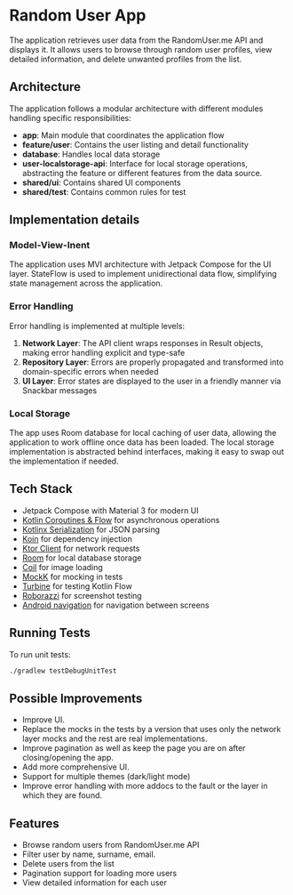 # Random User App

The application retrieves user data from the RandomUser.me API and displays it. It allows users to browse through random user profiles, view detailed information, and delete unwanted profiles from the list.

## Architecture
The application follows a modular architecture with different modules handling specific responsibilities:

- **app**: Main module that coordinates the application flow
- **feature/user**: Contains the user listing and detail functionality
- **database**: Handles local data storage
- **user-localstorage-api**: Interface for local storage operations, abstracting the feature or different features from the data source.
- **shared/ui**: Contains shared UI components
- **shared/test**: Contains common rules for test

## Implementation details

### Model-View-Inent
The application uses MVI architecture with Jetpack Compose for the UI layer. StateFlow is used to implement unidirectional data flow, simplifying state management across the application.

### Error Handling
Error handling is implemented at multiple levels:

1. **Network Layer**: The API client wraps responses in Result objects, making error handling explicit and type-safe
2. **Repository Layer**: Errors are properly propagated and transformed into domain-specific errors when needed
3. **UI Layer**: Error states are displayed to the user in a friendly manner via Snackbar messages

### Local Storage
The app uses Room database for local caching of user data, allowing the application to work offline once data has been loaded. The local storage implementation is abstracted behind interfaces, making it easy to swap out the implementation if needed.

## Tech Stack
- Jetpack Compose with Material 3 for modern UI
- [Kotlin Coroutines & Flow](https://kotlinlang.org/docs/coroutines-overview.html) for asynchronous operations
- [Kotlinx Serialization](https://github.com/Kotlin/kotlinx.serialization) for JSON parsing
- [Koin](https://github.com/InsertKoinIO/koin) for dependency injection
- [Ktor Client](https://ktor.io/clients/index.html) for network requests
- [Room](https://developer.android.com/training/data-storage/room) for local database storage
- [Coil](https://coil-kt.github.io/coil/) for image loading
- [MockK](https://mockk.io/) for mocking in tests
- [Turbine](https://github.com/cashapp/turbine) for testing Kotlin Flow
- [Roborazzi](https://github.com/takahirom/roborazzi) for screenshot testing
- [Android navigation](https://developer.android.com/jetpack/androidx/releases/navigation) for navigation between screens

## Running Tests
To run unit tests:
```sh
./gradlew testDebugUnitTest
```

## Possible Improvements
- Improve UI.
- Replace the mocks in the tests by a version that uses only the network layer mocks and the rest are real implementations.
- Improve pagination as well as keep the page you are on after closing/opening the app.
- Add more comprehensive UI.
- Support for multiple themes (dark/light mode)
- Improve error handling with more addocs to the fault or the layer in which they are found.

## Features
- Browse random users from RandomUser.me API
- Filter user by name, surname, email.
- Delete users from the list
- Pagination support for loading more users
- View detailed information for each user